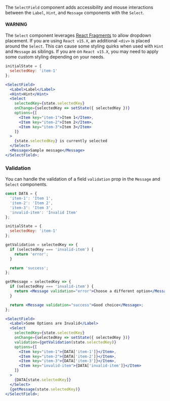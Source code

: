 The `SelectField` component adds accessibility and mouse interactions
between the `Label`, `Hint`, and `Message` components with the `Select`.

#### WARNING

The `Select` component leverages [React Fragments](https://reactjs.org/docs/fragments.html)
to allow dropdown placement. If you are using `React v15.X`, an additional `<div>` is placed
around the `Select`. This can cause some styling quirks when used with `Hint` and `Message`
as siblings. If you are on `React v15.X`, you may need to apply some custom styling depending
on your needs.

```jsx
initialState = {
  selectedKey: 'item-1'
};

<SelectField>
  <Label>Label</Label>
  <Hint>Hint</Hint>
  <Select
    selectedKey={state.selectedKey}
    onChange={selectedKey => setState({ selectedKey })}
    options={[
      <Item key="item-1">Item 1</Item>,
      <Item key="item-2">Item 2</Item>,
      <Item key="item-3">Item 3</Item>
    ]}
  >
    {state.selectedKey} is currently selected
  </Select>
  <Message>Sample message</Message>
</SelectField>;
```

### Validation

You can handle the validation of a field `validation` prop in
the `Message` and `Select` components.

```jsx
const DATA = {
  'item-1': 'Item 1',
  'item-2': 'Item 2',
  'item-3': 'Item 3',
  'invalid-item': 'Invalid Item'
};

initialState = {
  selectedKey: 'item-1'
};

getValidation = selectedKey => {
  if (selectedKey === 'invalid-item') {
    return 'error';
  }

  return 'success';
};

getMessage = selectedKey => {
  if (selectedKey === 'invalid-item') {
    return <Message validation="error">Choose a different option</Message>;
  }

  return <Message validation="success">Good choice</Message>;
};

<SelectField>
  <Label>Some Options are Invalid</Label>
  <Select
    selectedKey={state.selectedKey}
    onChange={selectedKey => setState({ selectedKey })}
    validation={getValidation(state.selectedKey)}
    options={[
      <Item key="item-1">{DATA['item-1']}</Item>,
      <Item key="item-2">{DATA['item-2']}</Item>,
      <Item key="item-3">{DATA['item-3']}</Item>,
      <Item key="invalid-item">{DATA['invalid-item']}</Item>
    ]}
  >
    {DATA[state.selectedKey]}
  </Select>
  {getMessage(state.selectedKey)}
</SelectField>;
```
